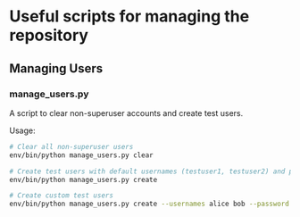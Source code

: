 # Useful scripts for managing the repository

## Managing Users
### manage_users.py
A script to clear non-superuser accounts and create test users.

Usage:
```bash
# Clear all non-superuser users
env/bin/python manage_users.py clear

# Create test users with default usernames (testuser1, testuser2) and password
env/bin/python manage_users.py create

# Create custom test users
env/bin/python manage_users.py create --usernames alice bob --password ComplexPass123
```
